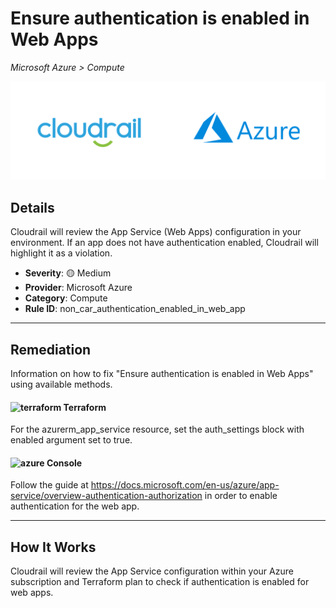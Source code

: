 # Ensure authentication is enabled in Web Apps

*Microsoft Azure > Compute*

![Cloudrail and Microsoft Azure logos](../images/cloudrail_azure.png)

## Details
Cloudrail will review the App Service (Web Apps) configuration in your environment. If an app does not have authentication enabled, Cloudrail will highlight it as a violation.

- **Severity**: 🟡 Medium
- **Provider**: Microsoft Azure
- **Category**: Compute
- **Rule ID**: non_car_authentication_enabled_in_web_app

---

## Remediation
Information on how to fix "Ensure authentication is enabled in Web Apps" using available methods.


####  <img src="../_media/emojis/terraform.png" alt="terraform" width="20"/>  Terraform
For the azurerm_app_service resource, set the auth_settings block with enabled argument set to true.










####  <img src="../_media/emojis/azure.png" alt="azure" width="20"/> Console
Follow the guide at <https://docs.microsoft.com/en-us/azure/app-service/overview-authentication-authorization> in order to enable authentication for the web app.




---

## How It Works
Cloudrail will review the App Service configuration within your Azure subscription and Terraform plan to check if authentication is enabled for web apps.